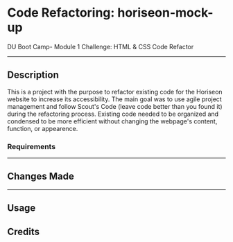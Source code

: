 # Code Refactoring: horiseon-mock-up

DU Boot Camp- Module 1 Challenge: HTML & CSS Code Refactor

---
## Description

This is a project with the purpose to refactor existing code for the Horiseon website to increase its accessibility. The main goal was to use agile project management and follow Scout's Code (leave code better than you found it) during the refactoring process. Existing code needed to be organized and condensed to be more efficient without changing the webpage's content, function, or appearence.

### Requirements
<!-- bullet list of requirements derrived from acceptance criteria & client requests -->

---
## Changes Made
<!-- bullet list of major changes made -->
<!-- list of methods/applications used -->

---

## Usage

<!-- Horiseon website use -->
<!-- screenshot of webpage -->

<!-- 

To add a screenshot, create an `assets/images` folder in your repository and upload your screenshot to it. Then, using the relative filepath, add it to your README using the following syntax:

    ```md
    ![alt text](assets/images/screenshot.png)
    ``` -->

## Credits
<!-- Add credits for... 

People: Instructors, TA's

Online: README.md guide file for outline, microsoft vs code README.md for inspiration -->


